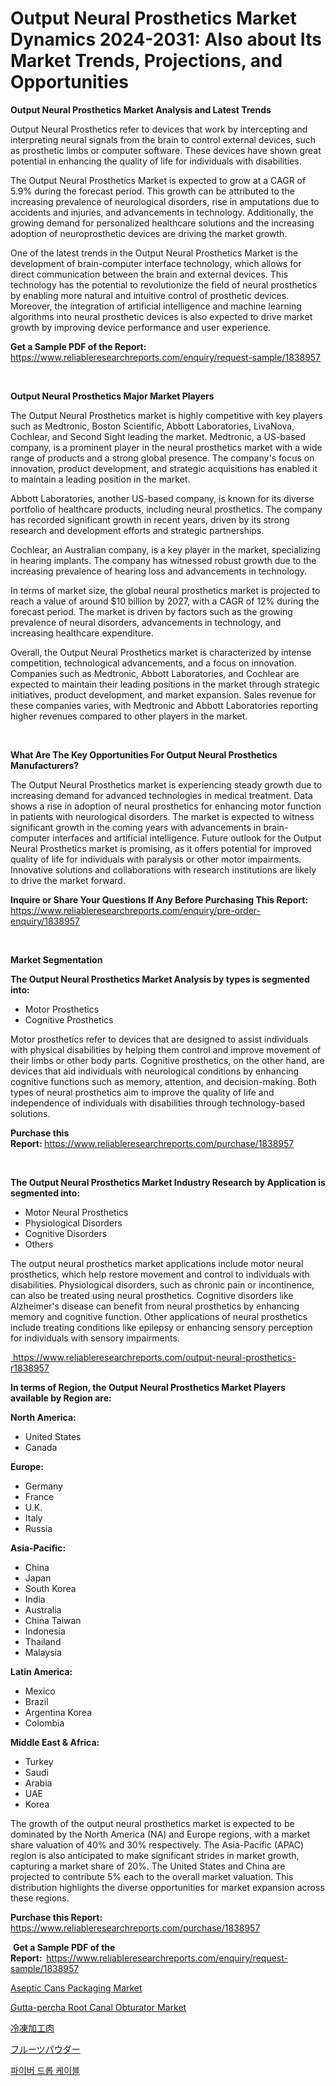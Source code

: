 <p><h1>Output Neural Prosthetics Market Dynamics 2024-2031: Also about Its Market Trends, Projections, and Opportunities</h1></p><p><strong>Output Neural Prosthetics Market Analysis and Latest Trends</strong></p>
<p><p>Output Neural Prosthetics refer to devices that work by intercepting and interpreting neural signals from the brain to control external devices, such as prosthetic limbs or computer software. These devices have shown great potential in enhancing the quality of life for individuals with disabilities.</p><p>The Output Neural Prosthetics Market is expected to grow at a CAGR of 5.9% during the forecast period. This growth can be attributed to the increasing prevalence of neurological disorders, rise in amputations due to accidents and injuries, and advancements in technology. Additionally, the growing demand for personalized healthcare solutions and the increasing adoption of neuroprosthetic devices are driving the market growth.</p><p>One of the latest trends in the Output Neural Prosthetics Market is the development of brain-computer interface technology, which allows for direct communication between the brain and external devices. This technology has the potential to revolutionize the field of neural prosthetics by enabling more natural and intuitive control of prosthetic devices. Moreover, the integration of artificial intelligence and machine learning algorithms into neural prosthetic devices is also expected to drive market growth by improving device performance and user experience.</p></p>
<p><strong>Get a Sample PDF of the Report:&nbsp;</strong> <a href="https://www.reliableresearchreports.com/enquiry/request-sample/1838957">https://www.reliableresearchreports.com/enquiry/request-sample/1838957</a></p>
<p>&nbsp;</p>
<p><strong>Output Neural Prosthetics Major Market Players</strong></p>
<p><p>The Output Neural Prosthetics market is highly competitive with key players such as Medtronic, Boston Scientific, Abbott Laboratories, LivaNova, Cochlear, and Second Sight leading the market. Medtronic, a US-based company, is a prominent player in the neural prosthetics market with a wide range of products and a strong global presence. The company's focus on innovation, product development, and strategic acquisitions has enabled it to maintain a leading position in the market.</p><p>Abbott Laboratories, another US-based company, is known for its diverse portfolio of healthcare products, including neural prosthetics. The company has recorded significant growth in recent years, driven by its strong research and development efforts and strategic partnerships.</p><p>Cochlear, an Australian company, is a key player in the market, specializing in hearing implants. The company has witnessed robust growth due to the increasing prevalence of hearing loss and advancements in technology.</p><p>In terms of market size, the global neural prosthetics market is projected to reach a value of around $10 billion by 2027, with a CAGR of 12% during the forecast period. The market is driven by factors such as the growing prevalence of neural disorders, advancements in technology, and increasing healthcare expenditure.</p><p>Overall, the Output Neural Prosthetics market is characterized by intense competition, technological advancements, and a focus on innovation. Companies such as Medtronic, Abbott Laboratories, and Cochlear are expected to maintain their leading positions in the market through strategic initiatives, product development, and market expansion. Sales revenue for these companies varies, with Medtronic and Abbott Laboratories reporting higher revenues compared to other players in the market.</p></p>
<p>&nbsp;</p>
<p><strong>What Are The Key Opportunities For Output Neural Prosthetics Manufacturers?</strong></p>
<p><p>The Output Neural Prosthetics market is experiencing steady growth due to increasing demand for advanced technologies in medical treatment. Data shows a rise in adoption of neural prosthetics for enhancing motor function in patients with neurological disorders. The market is expected to witness significant growth in the coming years with advancements in brain-computer interfaces and artificial intelligence. Future outlook for the Output Neural Prosthetics market is promising, as it offers potential for improved quality of life for individuals with paralysis or other motor impairments. Innovative solutions and collaborations with research institutions are likely to drive the market forward.</p></p>
<p><strong>Inquire or Share Your Questions If Any Before Purchasing This Report:</strong> <a href="https://www.reliableresearchreports.com/enquiry/pre-order-enquiry/1838957">https://www.reliableresearchreports.com/enquiry/pre-order-enquiry/1838957</a></p>
<p>&nbsp;</p>
<p><strong>Market Segmentation</strong></p>
<p><strong>The Output Neural Prosthetics Market Analysis by types is segmented into:</strong></p>
<p><ul><li>Motor Prosthetics</li><li>Cognitive Prosthetics</li></ul></p>
<p><p>Motor prosthetics refer to devices that are designed to assist individuals with physical disabilities by helping them control and improve movement of their limbs or other body parts. Cognitive prosthetics, on the other hand, are devices that aid individuals with neurological conditions by enhancing cognitive functions such as memory, attention, and decision-making. Both types of neural prosthetics aim to improve the quality of life and independence of individuals with disabilities through technology-based solutions.</p></p>
<p><strong>Purchase this Report:&nbsp;</strong><a href="https://www.reliableresearchreports.com/purchase/1838957">https://www.reliableresearchreports.com/purchase/1838957</a></p>
<p>&nbsp;</p>
<p><strong>The Output Neural Prosthetics Market Industry Research by Application is segmented into:</strong></p>
<p><ul><li>Motor Neural Prosthetics</li><li>Physiological Disorders</li><li>Cognitive Disorders</li><li>Others</li></ul></p>
<p><p>The output neural prosthetics market applications include motor neural prosthetics, which help restore movement and control to individuals with disabilities. Physiological disorders, such as chronic pain or incontinence, can also be treated using neural prosthetics. Cognitive disorders like Alzheimer's disease can benefit from neural prosthetics by enhancing memory and cognitive function. Other applications of neural prosthetics include treating conditions like epilepsy or enhancing sensory perception for individuals with sensory impairments.</p></p>
<p><a href="https://www.reliableresearchreports.com/output-neural-prosthetics-r1838957">&nbsp;https://www.reliableresearchreports.com/output-neural-prosthetics-r1838957</a></p>
<p><strong>In terms of Region, the Output Neural Prosthetics Market Players available by Region are:</strong></p>
<p>
    <p> <strong> North America: </strong>
        <ul>
            <li>United States</li>
            <li>Canada</li>
        </ul>
        </p> 
    <p> <strong> Europe: </strong>
        <ul>
            <li>Germany</li>
            <li>France</li>
            <li>U.K.</li>
            <li>Italy</li>
            <li>Russia</li>
        </ul>
        </p> 
    <p> <strong> Asia-Pacific: </strong>
        <ul>
            <li>China</li>
            <li>Japan</li>
            <li>South Korea</li>
            <li>India</li>
            <li>Australia</li>
            <li>China Taiwan</li>
            <li>Indonesia</li>
            <li>Thailand</li>
            <li>Malaysia</li>
        </ul>
        </p> 
    <p> <strong> Latin America: </strong>
        <ul>
            <li>Mexico</li>
            <li>Brazil</li>
            <li>Argentina Korea</li>
            <li>Colombia</li>
        </ul>
        </p> 
    <p> <strong> Middle East & Africa: </strong>
        <ul>
            <li>Turkey</li>
            <li>Saudi</li>
            <li>Arabia</li>
            <li>UAE</li>
            <li>Korea</li>
        </ul>
    </p>
    </p>
<p><p>The growth of the output neural prosthetics market is expected to be dominated by the North America (NA) and Europe regions, with a market share valuation of 40% and 30% respectively. The Asia-Pacific (APAC) region is also anticipated to make significant strides in market growth, capturing a market share of 20%. The United States and China are projected to contribute 5% each to the overall market valuation. This distribution highlights the diverse opportunities for market expansion across these regions.</p></p>
<p><strong>Purchase this Report: </strong><a href="https://www.reliableresearchreports.com/purchase/1838957">https://www.reliableresearchreports.com/purchase/1838957</a></p>
<p>&nbsp;<strong>Get a Sample PDF of the Report:&nbsp;&nbsp;</strong><a href="https://www.reliableresearchreports.com/enquiry/request-sample/1838957">https://www.reliableresearchreports.com/enquiry/request-sample/1838957</a></p>
<p><strong></strong></p>
<p><p><a href="https://issuu.com/reportprime-2/docs/aseptic-cans-packaging-market-size-2030.pptx">Aseptic Cans Packaging Market</a></p><p><a href="https://github.com/Whitneyboyettebo9kiw7yr13/Market-Research-Report-List-2/blob/main/gutta-percha-root-canal-obturator-market.md">Gutta-percha Root Canal Obturator Market</a></p><p><a href="https://github.com/ReyesKohler20231/Market-Research-Report-List-1/blob/main/476470451911.md">冷凍加工肉</a></p><p><a href="https://github.com/adcxff01450218/Market-Research-Report-List-2/blob/main/111687151913.md">フルーツパウダー</a></p><p><a href="https://github.com/Elenrrera7685/Market-Research-Report-List-1/blob/main/913009047202.md">파이버 드롭 케이블</a></p></p>